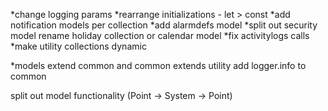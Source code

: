 *change logging params
*rearrange initializations - let > const
*add notification models per collection
*add alarmdefs model
*split out security model
rename holiday collection or calendar model
*fix activitylogs calls
*make utility collections dynamic

*models extend common and common extends utility
    add logger.info to common

split out model functionality (Point -> System -> Point)